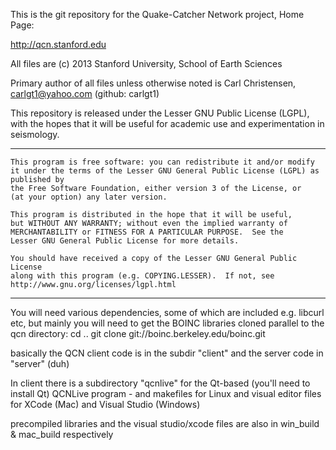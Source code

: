 
This is the git repository for the Quake-Catcher Network project, Home Page:

http://qcn.stanford.edu

All files are (c) 2013 Stanford University, School of Earth Sciences

Primary author of all files unless otherwise noted is Carl Christensen, carlgt1@yahoo.com  (github: carlgt1)

This repository is released under the Lesser GNU Public License (LGPL), with the hopes that it will
be useful for academic use and experimentation in seismology.

-------------

    This program is free software: you can redistribute it and/or modify
    it under the terms of the Lesser GNU General Public License (LGPL) as published by
    the Free Software Foundation, either version 3 of the License, or
    (at your option) any later version.

    This program is distributed in the hope that it will be useful,
    but WITHOUT ANY WARRANTY; without even the implied warranty of
    MERCHANTABILITY or FITNESS FOR A PARTICULAR PURPOSE.  See the
    Lesser GNU General Public License for more details.

    You should have received a copy of the Lesser GNU General Public License
    along with this program (e.g. COPYING.LESSER).  If not, see http://www.gnu.org/licenses/lgpl.html

---------------

You will need various dependencies, some of which are included e.g. libcurl etc, but mainly you will need to get
the BOINC libraries cloned parallel to the qcn directory:
cd ..
git clone git://boinc.berkeley.edu/boinc.git

basically the QCN client code is in the subdir "client" and the server code in "server" (duh)

In client there is a subdirectory "qcnlive" for the Qt-based (you'll need to install Qt) QCNLive program - and makefiles
for Linux and visual editor files for XCode (Mac) and Visual Studio (Windows)

precompiled libraries and the visual studio/xcode files are also in win_build & mac_build respectively
